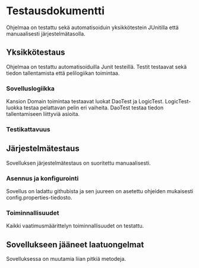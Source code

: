 # Testausdokumentti

Ohjelmaa on testattu sekä automatisoiduin yksikkötestein JUnitilla että manuaalisesti järjestelmätasolla.

## Yksikkötestaus

Ohjelmaa on testattu automatisoiduilla Junit testeillä. Testit testaavat sekä tiedon tallentamista että pelilogiikan toimintaa.

### Sovelluslogiikka
Kansion Domain toimintaa testaavat luokat DaoTest ja LogicTest. LogicTest-luokka testaa pelattavan pelin eri vaiheita. DaoTest testaa tiedon tallentamiseen liittyviä asioita.

### Testikattavuus

 
 
## Järjestelmätestaus

Sovelluksen järjestelmätestaus on suoritettu manuaalisesti.

### Asennus ja konfigurointi

Sovellus on ladattu githubista ja sen juureen on asetettu ohjeiden mukaisesti config.properties-tiedosto.

### Toiminnallisuudet

Kaikki vaatimusmäärittelyn toiminnallisuudet on testattu.

## Sovellukseen jääneet laatuongelmat

Sovelluksessa on muutamia liian pitkiä metodeja.

